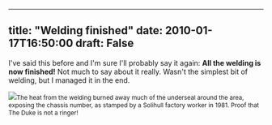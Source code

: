 
---
title: "Welding finished"
date: 2010-01-17T16:50:00
draft: False
---

I've said this before and I'm sure I'll probably say it again: <span style="font-weight: bold;"> All the welding is now finished!</span>  Not much to say about it really.  <span>Wasn't</span> the simplest bit of welding, but I managed it in the end.

[<img src="http://danandtheduke.co.uk/uploaded_images/IMG_7187-741248.JPG"/>](http://danandtheduke.co.uk/uploaded_images/IMG_7187-741290.JPG)<span style="font-size:85%;">The heat from the welding burned away much of the <span>underseal</span> around the area, exposing the chassis number, as stamped by a <span>Solihull</span> factory worker in 1981.  Proof that The Duke is not a ringer!
</span>